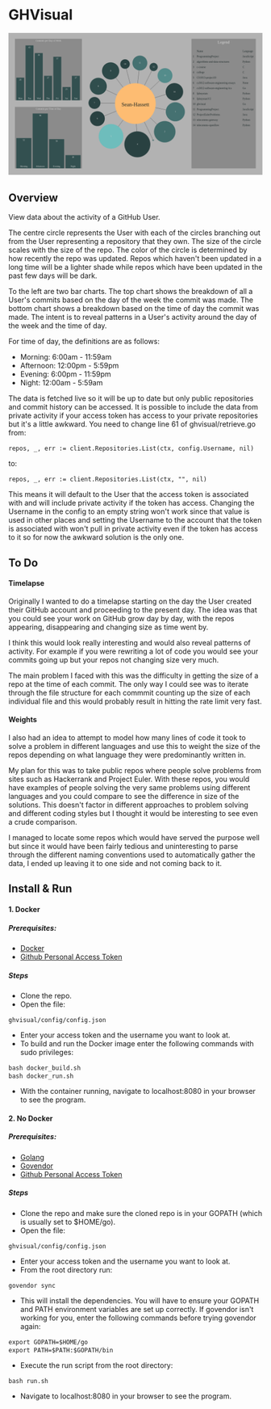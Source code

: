# GHVisual

![alt text](images/screen.png)

## Overview

View data about the activity of a GitHub User.

The centre circle represents the User with each of the circles branching out from the User representing a repository that they own.
The size of the circle scales with the size of the repo. The color of the circle is determined by how recently the repo was updated. Repos which haven't been updated in a long time will be a lighter shade while repos which have been updated in the past few days will be dark.

To the left are two bar charts.
The top chart shows the breakdown of all a User's commits based on the day of the week the commit was made.
The bottom chart shows a breakdown based on the time of day the commit was made.
The intent is to reveal patterns in a User's activity around the day of the week and the time of day. 

For time of day, the definitions are as follows:
* Morning: 6:00am - 11:59am
* Afternoon: 12:00pm - 5:59pm
* Evening: 6:00pm - 11:59pm
* Night: 12:00am - 5:59am

The data is fetched live so it will be up to date but only public repositories and commit history can be accessed.
It is possible to include the data from private activity if your access token has access to your private repositories but it's a little awkward.
You need to change line 61 of ghvisual/retrieve.go from:
```
repos, _, err := client.Repositories.List(ctx, config.Username, nil)
```
to:
```
repos, _, err := client.Repositories.List(ctx, "", nil)
```

This means it will default to the User that the access token is associated with and will include private activity if the token has access.
Changing the Username in the config to an empty string won't work since that value is used in other places and  setting the Username to the account that the token is associated with won't pull in private activity even if the token has access to it so for now the awkward solution is the only one.

## To Do

#### Timelapse

Originally I wanted to do a timelapse starting on the day the User created their GitHub account and proceeding to the present day.
The idea was that you could see your work on GitHub grow day by day, with the repos appearing, disappearing and changing size as time went by.

I think this would look really interesting and would also reveal patterns of activity.
For example if you were rewriting a lot of code you would see your commits going up but your repos not changing size very much.

The main problem I faced with this was the difficulty in getting the size of a repo at the time of each commit.
The only way I could see was to iterate through the file structure for each commmit counting up the size of each individual file and this would probably result in hitting the rate limit very fast.

#### Weights

I also had an idea to attempt to model how many lines of code it took to solve a problem in different languages and use this to weight the size of the repos depending on what language they were predominantly written in.

My plan for this was to take public repos where people solve problems from sites such as Hackerrank and Project Euler. With these repos, you would have examples of people solving the very same problems using different languages and you could compare to see the difference in size of the solutions.
This doesn't factor in different approaches to problem solving and different coding styles but I thought it would be interesting to see even a crude comparison.

I managed to locate some repos which would have served the purpose well but since it would have been fairly tedious and uninteresting to parse through the different naming conventions used to automatically gather the data, I ended up leaving it to one side and not coming back to it.

## Install & Run

#### 1. Docker

##### Prerequisites:

* [Docker](https://www.docker.com/get-started)
* [Github Personal Access Token](https://help.github.com/articles/creating-a-personal-access-token-for-the-command-line/)

##### Steps

* Clone the repo.
* Open the file:
```
ghvisual/config/config.json
```
* Enter your access token and the username you want to look at.
* To build and run the Docker image enter the following commands with sudo privileges:

```
bash docker_build.sh
bash docker_run.sh
``` 
* With the container running, navigate to localhost:8080 in your browser to see the program.

#### 2. No Docker

##### Prerequisites:

* [Golang](https://golang.org/doc/install)
* [Govendor](https://github.com/kardianos/govendor)
* [Github Personal Access Token](https://help.github.com/articles/creating-a-personal-access-token-for-the-command-line/)

##### Steps

* Clone the repo and make sure the cloned repo is in your GOPATH (which is usually set to $HOME/go).
* Open the file:
```
ghvisual/config/config.json
```
* Enter your access token and the username you want to look at.
* From the root directory run:
```
govendor sync
```
* This will install the dependencies. You will have to ensure your GOPATH and PATH environment variables are set up correctly. If govendor isn't working for you, enter the following commands before trying govendor again:
```
export GOPATH=$HOME/go
export PATH=$PATH:$GOPATH/bin
```
* Execute the run script from the root directory:
```
bash run.sh
```
* Navigate to localhost:8080 in your browser to see the program.